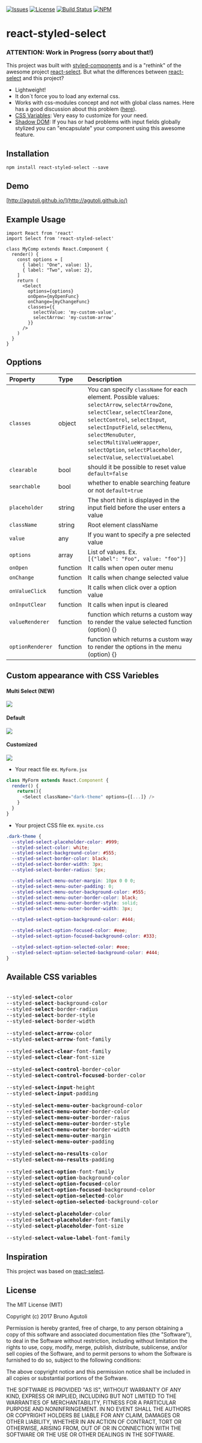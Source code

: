 
[![Issues](https://img.shields.io/github/issues/agutoli/react-styled-select.svg)](https://github.com/agutoli/react-styled-select/issues) [![License](https://img.shields.io/badge/license-MIT-blue.svg)](https://www.npmjs.com/package/react-styled-select)
[![Build Status](https://travis-ci.org/agutoli/react-styled-select.svg?branch=master)](https://travis-ci.org/agutoli/react-styled-select)
[![NPM](https://img.shields.io/npm/v/react-styled-select.svg)](https://www.npmjs.com/package/react-styled-select)



react-styled-select
============
### ATTENTION: Work in Progress (sorry about that!)

This project was built with [styled-components](https://github.com/styled-components/styled-components) and is a "rethink" of the awesome project [react-select](https://raw.githubusercontent.com/JedWatson/react-select). But what the differences between [react-select](https://raw.githubusercontent.com/JedWatson/react-select) and this project?

* Lightweight!
* It don`t force you to load any external css.
* Works with css-modules concept and not with global class names. Here has a good discussion about this problem ([here](https://github.com/oliviertassinari/a-journey-toward-better-style)).
* [CSS Variables](https://developer.mozilla.org/en-US/docs/Web/CSS/Using_CSS_variables): Very easy to customize for your need.
* [Shadow DOM](https://developer.mozilla.org/en-US/docs/Web/Web_Components/Shadow_DOM): If you has or had problems with input fields globally stylized you can "encapsulate" your component using this awesome feature.

## Installation

`npm install react-styled-select --save`

## Demo

[http://agutoli.github.io/](http://agutoli.github.io/)

## Example Usage

    import React from 'react'
    import Select from 'react-styled-select'

    class MyComp extends React.Component {
      render() {
        const options = [
          { label: "One", value: 1},
          { label: "Two", value: 2},
        ]
        return (
          <Select
            options={options}
            onOpen={myOpenFunc}
            onChange={myChangeFunc}
            classes={{
              selectValue: 'my-custom-value',
              selectArrow: 'my-custom-arrow'
            }}
          />
        )
      }
    }



## Opptions

| Property | Type | Description
:---|:---|:---
| `classes` | object | You can specify `className` for each element. Possible values: `selectArrow`, `selectArrowZone`, `selectClear`, `selectClearZone`, `selectControl`, `selectInput`, `selectInputField`, `selectMenu`, `selectMenuOuter`, `selectMultiValueWrapper`, `selectOption`, `selectPlaceholder`, `selectValue`, `selectValueLabel`
|`clearable` |bool| should it be possible to reset value `default=false`
|`searchable`|bool| whether to enable searching feature or not `default=true`
|`placeholder`|string| The short hint is displayed in the input field before the user enters a value
| `className` | string | Root element className
| `value` | any | If you want to specify a pre selected value
| `options` | array | List of values. Ex. <br> `[{"label": "Foo", value: "foo"}]`
|`onOpen`| function | It calls when open outer menu
|`onChange`| function | It calls when change selected value
|`onValueClick`| function | It calls when click over a option value
|`onInputClear`|function| It calls when input is cleared
|`valueRenderer`|function| function which returns a custom way to render the value selected function (option) {}
|`optionRenderer`|function| function which returns a custom way to render the options in the menu (option) {}

## Custom appearance with CSS Variebles

#### Multi Select (NEW)
![](https://image.ibb.co/h69O2Q/print_multi_select.png)

#### Default
![](https://image.ibb.co/bC4i7k/Captura_de_Tela_2017_06_27_a_s_03_18_09.png)

#### Customized
![](https://image.ibb.co/bSei7k/Captura_de_Tela_2017_06_27_a_s_03_17_59.png)

* Your react file ex. `MyForm.jsx`

```javascript
class MyForm extends React.Component {
  render() {
    return(){
      <Select className="dark-theme" options={[...]} />
    }
  }
}
```

* Your project CSS file ex. `mysite.css`

```css
.dark-theme {
  --styled-select-placeholder-color: #999;
  --styled-select-color: white;
  --styled-select-background-color: #555;
  --styled-select-border-color: black;
  --styled-select-border-width: 3px;
  --styled-select-border-radius: 5px;

  --styled-select-menu-outer-margin: 10px 0 0 0;
  --styled-select-menu-outer-padding: 0;
  --styled-select-menu-outer-background-color: #555;
  --styled-select-menu-outer-border-color: black;
  --styled-select-menu-outer-border-style: solid;
  --styled-select-menu-outer-border-width: 3px;

  --styled-select-option-background-color: #444;

  --styled-select-option-focused-color: #eee;
  --styled-select-option-focused-background-color: #333;

  --styled-select-option-selected-color: #eee;
  --styled-select-option-selected-background-color: #444;
}
```

## Available CSS variables

<pre>

--styled-<b>select-</b>color
--styled-<b>select</b>-background-color
--styled-<b>select</b>-border-radius
--styled-<b>select</b>-border-style
--styled-<b>select</b>-border-width

--styled-<b>select-arrow</b>-color
--styled-<b>select-arrow</b>-font-family

--styled-<b>select-clear</b>-font-family
--styled-<b>select-clear</b>-font-size

--styled-<b>select-control</b>-border-color
--styled-<b>select-control-focused</b>-border-color

--styled-<b>select-input</b>-height
--styled-<b>select-input</b>-padding

--styled-<b>select-menu-outer</b>-background-color
--styled-<b>select-menu-outer</b>-border-color
--styled-<b>select-menu-outer</b>-border-raius
--styled-<b>select-menu-outer</b>-border-style
--styled-<b>select-menu-outer</b>-border-width
--styled-<b>select-menu-outer</b>-margin
--styled-<b>select-menu-outer</b>-padding

--styled-<b>select-no-results</b>-color
--styled-<b>select-no-results</b>-padding

--styled-<b>select-option</b>-font-family
--styled-<b>select-option</b>-background-color
--styled-<b>select-option-focused</b>-color
--styled-<b>select-option-focused</b>-background-color
--styled-<b>select-option-selected</b>-color
--styled-<b>select-option-selected</b>-background-color

--styled-<b>select-placeholder</b>-color
--styled-<b>select-placeholder</b>-font-family
--styled-<b>select-placeholder</b>-font-size

--styled-<b>select-value-label</b>-font-family
</pre>

## Inspiration
This project was based on [react-select](https://raw.githubusercontent.com/JedWatson/react-select).

## License

The MIT License (MIT)

Copyright (c) 2017 Bruno Agutoli

Permission is hereby granted, free of charge, to any person obtaining a copy
of this software and associated documentation files (the "Software"), to deal
in the Software without restriction, including without limitation the rights
to use, copy, modify, merge, publish, distribute, sublicense, and/or sell
copies of the Software, and to permit persons to whom the Software is
furnished to do so, subject to the following conditions:

The above copyright notice and this permission notice shall be included in all
copies or substantial portions of the Software.

THE SOFTWARE IS PROVIDED "AS IS", WITHOUT WARRANTY OF ANY KIND, EXPRESS OR
IMPLIED, INCLUDING BUT NOT LIMITED TO THE WARRANTIES OF MERCHANTABILITY,
FITNESS FOR A PARTICULAR PURPOSE AND NONINFRINGEMENT. IN NO EVENT SHALL THE
AUTHORS OR COPYRIGHT HOLDERS BE LIABLE FOR ANY CLAIM, DAMAGES OR OTHER
LIABILITY, WHETHER IN AN ACTION OF CONTRACT, TORT OR OTHERWISE, ARISING FROM,
OUT OF OR IN CONNECTION WITH THE SOFTWARE OR THE USE OR OTHER DEALINGS IN THE
SOFTWARE.
